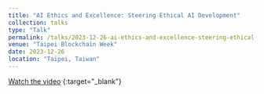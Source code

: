 ```yaml
---
title: "AI Ethics and Excellence: Steering Ethical AI Development"
collection: talks
type: "Talk"
permalink: /talks/2023-12-26-ai-ethics-and-excellence-steering-ethical-ai-development
venue: "Taipei Blockchain Week"
date: 2023-12-26
location: "Taipei, Taiwan"
---
```


[Watch the video](https://youtu.be/3ZILmdfKmaY?si=17f7yhpL3Xye7Vo) {:target="_blank"}

<!-- This is a description of your talk, which is a markdown files that can be all markdown-ified like any other post. Yay markdown! -->
